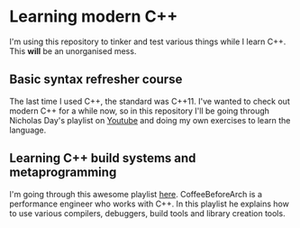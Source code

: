 # Learning modern C++
I'm using this repository to tinker and test various things while I learn C++. This **will** be an unorganised mess.

## Basic syntax refresher course
The last time I used C++, the standard was C++11. I've wanted to check out modern C++ for a while now, so in this repository I'll be going through Nicholas Day's playlist on [Youtube](https://www.youtube.com/watch?v=cg08V-cj3Zw&list=PL9HfA4ZKbzimKyvquT1MZ2x9d6UHjFNFA) and doing my own exercises to learn the language.

## Learning C++ build systems and metaprogramming
I'm going through this awesome playlist [here](https://www.youtube.com/watch?v=Gwvn8ruzXT8&list=PLxNPSjHT5qvu27ax_VIAalaGIEjxj2Bp0&pp=iAQB). CoffeeBeforeArch is a performance engineer who works with C++. In this playlist he explains how to use various compilers, debuggers, build tools and library creation tools.

